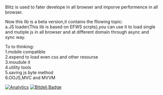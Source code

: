 Blitz is used to fater develope in all browser and imporve performence in all browser.
   
Now this lib is a beta version,it contains the fllowing topic:   
a.JS loader(This lib is based on EFWS scrpts),you can use it to load single and mutiple js in all browser and at different domain through async and sync way.     

To to thinking:    
1.mobile compatible   
2.expend to load even css and other resourse  
3.moudule it  
4.utility tools  
5.saving js byte method  
6.OOJS,MVC and MVVM  

[![Analytics](https://ga-beacon.appspot.com/UA-39609141-2/blitz/main)](https://github.com/igrigorik/ga-beacon)
[![Bitdeli Badge](https://d2weczhvl823v0.cloudfront.net/zjhiphop/blitz/trend.png)](https://bitdeli.com/free "Bitdeli Badge")

